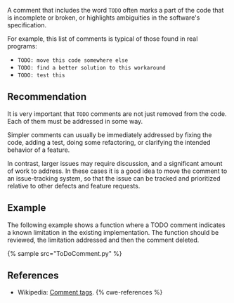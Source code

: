 A comment that includes the word `TODO` often marks a part of the code that is incomplete or broken, or highlights ambiguities in the software's specification.

For example, this list of comments is typical of those found in real programs:

* `TODO: move this code somewhere else`
* `TODO: find a better solution to this workaround`
* `TODO: test this`

## Recommendation
It is very important that `TODO` comments are not just removed from the code. Each of them must be addressed in some way.

Simpler comments can usually be immediately addressed by fixing the code, adding a test, doing some refactoring, or clarifying the intended behavior of a feature.

In contrast, larger issues may require discussion, and a significant amount of work to address. In these cases it is a good idea to move the comment to an issue-tracking system, so that the issue can be tracked and prioritized relative to other defects and feature requests.


## Example
The following example shows a function where a TODO comment indicates a known limitation in the existing implementation. The function should be reviewed, the limitation addressed and then the comment deleted.

{% sample src="ToDoComment.py" %}

## References
* Wikipedia: [ Comment tags](http://en.wikipedia.org/wiki/Comment_%28computer_programming%29#Tags).
{% cwe-references %}
